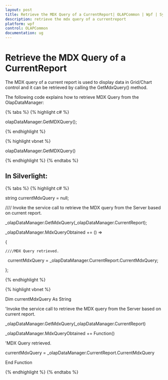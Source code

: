```yaml
---
layout: post
title: Retrieve the MDX Query of a CurrentReport| OLAPCommon | Wpf | Syncfusion
description: retrieve the mdx query of a currentreport
platform: wpf
control: OLAPCommon
documentation: ug
---
```


# Retrieve the MDX Query of a CurrentReport

The MDX query of a current report is used to display data in Grid/Chart control and it can be retrieved by calling the GetMdxQuery() method.

The following code explains how to retrieve MDX Query from the OlapDataManager:

{% tabs %}
{% highlight c# %}

olapDataManager.GetMDXQuery();

{% endhighlight %}

{% highlight vbnet %}

olapDataManager.GetMDXQuery()

{% endhighlight  %}
{% endtabs %}

## In Silverlight:


{% tabs %}
{% highlight c# %}

string currentMdxQuery = null;

//// Invoke the service call to retrieve the MDX query from the Server based on current report. 

_olapDataManager.GetMdxQuery(_olapDataManager.CurrentReport);

_olapDataManager.MdxQueryObtained += () =>

{

    ////MDX Query retrieved.

    currentMdxQuery = _olapDataManager.CurrentReport.CurrentMdxQuery;

};

{% endhighlight  %}

{% highlight vbnet %}

Dim currentMdxQuery As String

'Invoke the service call to retrieve the MDX query from the Server based on current report. 

_olapDataManager.GetMdxQuery(_olapDataManager.CurrentReport)

_olapDataManager.MdxQueryObtained += Function() 

'MDX Query retrieved.

currentMdxQuery = _olapDataManager.CurrentReport.CurrentMdxQuery

End Function

{% endhighlight  %}
{% endtabs %}
